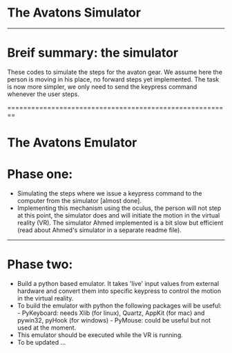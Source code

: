 # The Avatons Simulator
------------------------

# Breif summary: the simulator 
These codes to simulate the steps for the avaton gear.
We assume here the person is moving in his place, no forward steps yet implemented. The task is now more simpler, we only need to send the keypress command whenever the user steps.

========================================================
# The Avatons Emulator

# Phase one:
- Simulating the steps where we issue a keypress command to the computer from the simulator [almost done].
- Implementing this mechanism using the oculus, the person will not step at this point, the simulator does and will initiate the motion in the virtual reality (VR). The simulator Ahmed implemented is a bit slow but efficient (read about Ahmed's simulator in a separate readme file). 

-------------------------------------------------------
# Phase two:
- Build a python based emulator. It takes 'live' input values from external hardware and convert them into specific keypress to control the motion in the virtual reality.
- To build the emulator with python the following packages will be useful:
          - PyKeyboard: needs Xlib (for linux), Quartz, AppKit (for mac) and pywin32, pyHook (for windows)
          - PyMouse: could be useful but not used at the moment.
- This emulator should be executed while the VR is running.
- To be updated ...
